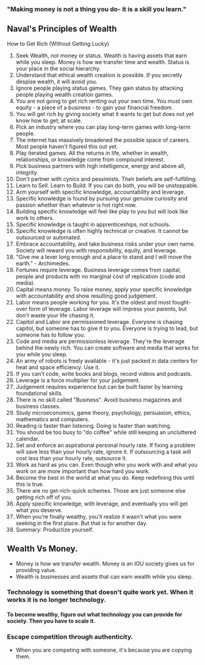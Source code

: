 
### "Making money is not a thing you do- it is a skill you learn."


## Naval's Principles of Wealth
How to Get Rich (Without Getting Lucky)
1.  Seek Wealth, not money or status. Wealth is having assets that earn while you sleep. Money is how we transfer time and wealth. Status is your place in the social hierarchy.
2.  Understand that ethical wealth creation is possible. If you secretly despise wealth, it will avoid you.
3.  Ignore people playing status games. They gain status by attacking people playing wealth creation games.
4.  You are not going to get rich renting out your own time. You must own equity - a piece of a business - to gain your financial freedom.
5.  You will get rich by giving society what it wants to get but does not yet know how to get; at scale.
6.  Pick an industry where you can play long-term games with long-term people.
7.  The internet has massively broadened the possible space of careers. Most people haven't figured this out yet.
8.  Play iterated games. All the returns in life, whether in wealth, relationships, or knowledge come from compound interest.
9.  Pick business partners with high intelligence, energy and above all, integrity.
10. Don't partner with cynics and pessimists. Their beliefs are self-fulfilling.
11. Learn to Sell. Learn to Build. If you can do both, you will be unstoppable.
12. Arm yourself with specific knowledge, accountability and leverage.
13. Specific knowledge is found by pursuing your genuine curiosity and passion whether than whatever is hot right now.
14. Building specific knowledge will feel like play to you but will look like work to others.
15. Specific knowledge is taught in apprenticeships, not schools.
16. Specific knowledge is often highly technical or creative. It cannot be outsourced or automated.
17. Embrace accountability, and take business risks under your own name. Society will reward you with responsibility, equity, and leverage.
18. "Give me a lever long enough and a place to stand and I will move the earth." - Archimedes.
19. Fortunes require leverage. Business leverage comes from capital, people and products with no marginal cost of replication (code and media).
20. Capital means money. To raise money, apply your specific knowledge with accountability and show resulting good judgement.
21. Labor means people working for you. It's the oldest and most fought-over form of leverage. Labor leverage will impress your parents, but don't waste your life chasing it.
22. Capitol and Labor are permissioned leverage. Everyone is chasing capitol, but someone has to give it to you. Everyone is trying to lead, but someone has to follow you.
23. Code and media are permissionless leverage. They're the leverage behind the newly rich. You can create software and media that works for you while you sleep.
24. An army of robots is freely available - it's just packed in data centers for heat and space efficiency. Use it.
25. If you can't code, write books and blogs, record videos and podcasts.
26. Leverage is a force multiplier for your judgement.
27. Judgement requires experience but can be built faster by learning foundational skills.
28. There is no skill called "Business". Avoid business magazines and business classes. 
29. Study microeconomics, game theory, psychology, persuasion, ethics, mathematics and computers.
30. Reading is faster than listening. Doing is faster than watching.
31. You should be too busy to "do coffee" while still keeping an uncluttered calendar.
32. Set and enforce an aspirational personal hourly rate. If fixing a problem will save less than your hourly rate, ignore it. If outsourcing a task will cost less than your hourly rate, outsource it.
33. Work as hard as you can. Even though who you work with and what you work on are more important than how hard you work.
34. Become the best in the world at what you do. Keep redefining this until this is true. 
35. There are no get-rich-quick schemes. Those are just someone else getting rich off of you.
36. Apply specific knowledge, with leverage, and eventually you will get what you deserve.
37. When you're finally wealthy, you'll realize it wasn't what you were seeking in the first place. But that is for another day.
38. Summary: Productize yourself.


## Wealth Vs Money.
 - Money is how we transfer wealth. Money is an IOU society gives us for providing value.
 - Wealth is businesses and assets that can earn wealth while you sleep.

### Technology is something that doesn't quite work yet. When it works it is no longer technology.

#### To become wealthy, figure out what technology you can provide for society. Then you have to scale it.

### Escape competition through authenticity.
 - When you are competing with someone, it's because you are copying them.